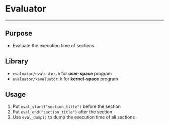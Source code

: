 # Evaluator
---
## Purpose
* Evaluate the execution time of sections

## Library
* `evaluator/evaluator.h` for **user-space** program
* `evaluator/kevaluator.h` for **kernel-space** program

## Usage
1. Put `eval_start("section_title")` before the section
2. Put `eval_end("section_title")` after the section
3. Use `eval_dump()` to dump the execution time of all sections
